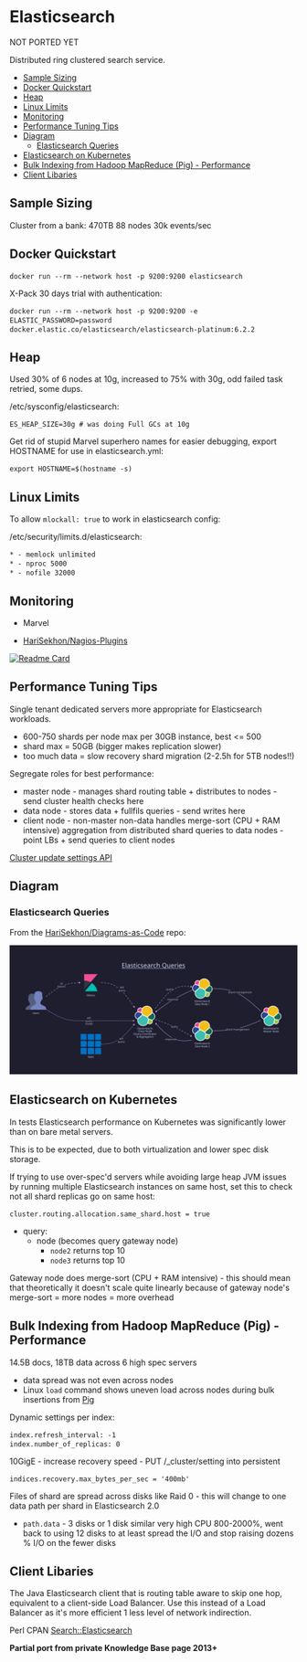 # Elasticsearch

NOT PORTED YET

Distributed ring clustered search service.

<!-- INDEX_START -->

- [Sample Sizing](#sample-sizing)
- [Docker Quickstart](#docker-quickstart)
- [Heap](#heap)
- [Linux Limits](#linux-limits)
- [Monitoring](#monitoring)
- [Performance Tuning Tips](#performance-tuning-tips)
- [Diagram](#diagram)
  - [Elasticsearch Queries](#elasticsearch-queries)
- [Elasticsearch on Kubernetes](#elasticsearch-on-kubernetes)
- [Bulk Indexing from Hadoop MapReduce (Pig) - Performance](#bulk-indexing-from-hadoop-mapreduce-pig---performance)
- [Client Libaries](#client-libaries)

<!-- INDEX_END -->

## Sample Sizing

Cluster from a bank: 470TB 88 nodes 30k events/sec

## Docker Quickstart

```shell
docker run --rm --network host -p 9200:9200 elasticsearch
```

X-Pack 30 days trial with authentication:

```shell
docker run --rm --network host -p 9200:9200 -e ELASTIC_PASSWORD=password docker.elastic.co/elasticsearch/elasticsearch-platinum:6.2.2
```

## Heap

Used 30% of 6 nodes at 10g, increased to 75% with 30g, odd failed task retried, some dups.

/etc/sysconfig/elasticsearch:

```text
ES_HEAP_SIZE=30g # was doing Full GCs at 10g
```

Get rid of stupid Marvel superhero names for easier debugging, export HOSTNAME for use in elasticsearch.yml:

```shell
export HOSTNAME=$(hostname -s)
```

## Linux Limits

To allow `mlockall: true` to work in elasticsearch config:

/etc/security/limits.d/elasticsearch:

```text
* - memlock unlimited
* - nproc 5000
* - nofile 32000
```

## Monitoring

- Marvel

- [HariSekhon/Nagios-Plugins](https://github.com/HariSekhon/Nagios-Plugins)

[![Readme Card](https://github-readme-stats.vercel.app/api/pin/?username=HariSekhon&repo=Nagios-Plugins&theme=ambient_gradient&description_lines_count=3)](https://github.com/HariSekhon/Nagios-Plugins)

## Performance Tuning Tips

Single tenant dedicated servers more appropriate for Elasticsearch workloads.

- 600-750 shards per node max per 30GB instance, best <= 500
- shard max = 50GB (bigger makes replication slower)
- too much data = slow recovery shard migration (2-2.5h for 5TB nodes!!)

Segregate roles for best performance:

- master node - manages shard routing table + distributes to nodes - send cluster health checks here
- data node   - stores data + fullfils queries - send writes here
- client node - non-master non-data handles merge-sort (CPU + RAM intensive) aggregation from distributed shard queries to data nodes - point LBs + send queries to client nodes

[Cluster update settings API](https://www.elastic.co/guide/en/elasticsearch/reference/current/cluster-update-settings.html)

## Diagram

### Elasticsearch Queries

From the [HariSekhon/Diagrams-as-Code](https://github.com/HariSekhon/Diagrams-as-Code) repo:

![Elasticsearch Queries](https://github.com/HariSekhon/Diagrams-as-Code/raw/master/images/elasticsearch_queries.svg)

## Elasticsearch on Kubernetes

In tests Elasticsearch performance on Kubernetes was significantly lower than on bare metal servers.

This is to be expected, due to both virtualization and lower spec disk storage.

If trying to use over-spec'd servers while avoiding large heap JVM issues by running multiple Elasticsearch
instances on same host, set this to check not all shard replicas go on same host:

```properties
cluster.routing.allocation.same_shard.host = true
```

- query:
  - node (becomes query gateway node)
    - `node2` returns top 10
    - `node3` returns top 10

Gateway node does merge-sort (CPU + RAM intensive) - this should mean that theoretically it doesn't scale quite
linearly because of gateway node's merge-sort = more nodes = more overhead

## Bulk Indexing from Hadoop MapReduce (Pig) - Performance

14.5B docs, 18TB data across 6 high spec servers

- data spread was not even across nodes
- Linux `load` command shows uneven load across nodes during bulk insertions from
  [Pig](https://github.com/HariSekhon/DevOps-Python-tools/blob/master/pig-text-to-elasticsearch.pig)

Dynamic settings per index:

```properties
index.refresh_interval: -1
index.number_of_replicas: 0
```

10GigE - increase recovery speed - PUT /_cluster/setting into persistent

```properties
indices.recovery.max_bytes_per_sec = '400mb'
```

Files of shard are spread across disks like Raid 0 - this will change to one data path per shard in Elasticsearch 2.0

- `path.data` - 3 disks or 1 disk similar very high CPU 800-2000%, went back to using 12 disks to at least spread the
                I/O and stop raising dozens % I/O on the fewer disks

## Client Libaries

The Java Elasticsearch client that is routing table aware to skip one hop, equivalent to a client-side Load
Balancer. Use this instead of a Load Balancer as it's more efficient 1 less level of network indirection.

Perl CPAN [Search::Elasticsearch](https://metacpan.org/pod/Search::Elasticsearch)

**Partial port from private Knowledge Base page 2013+**
